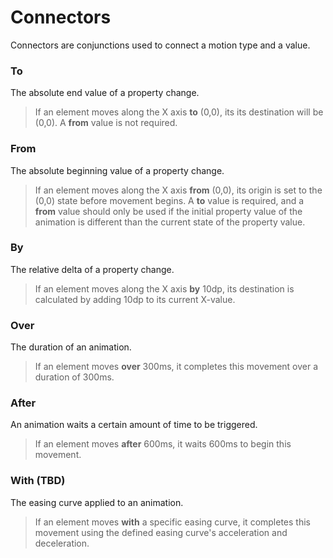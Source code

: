 # Connectors

Connectors are conjunctions used to connect a motion type and a value.


### To

The absolute end value of a property change.

> If an element moves along the X axis **to** (0,0), its its destination will be (0,0). A **from** value is not required.


### From

The absolute beginning value of a property change.

> If an element moves along the X axis **from** (0,0), its origin is set to the (0,0) state before movement begins. A **to** value is required, and a **from** value should only be used if the initial property value of the animation is different than the current state of the property value.


### By

The relative delta of a property change.

> If an element moves along the X axis **by** 10dp, its destination is calculated by adding 10dp to its current X-value.


### Over

The duration of an animation.

> If an element moves **over** 300ms, it completes this movement over a duration of 300ms.


### After

An animation waits a certain amount of time to be triggered.

> If an element moves **after** 600ms, it waits 600ms to begin this movement.


### With (TBD)

The easing curve applied to an animation.

> If an element moves **with** a specific easing curve, it completes this movement using the defined easing curve's acceleration and deceleration.